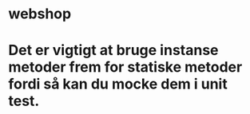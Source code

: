 # webshop


# Det er vigtigt at bruge instanse metoder frem for statiske metoder fordi så kan du mocke dem i unit test.
